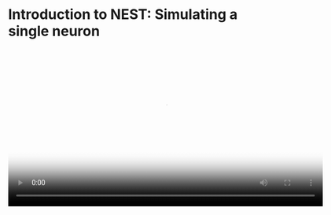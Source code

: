 # Introduction to NEST: Simulating a single neuron
 

<video width="640" controls poster="https://www.nest-simulator.org/downloads/screenshot_membranepot_video.png" >
  <source src="https://www.nest-simulator.org/downloads/DEMO_oneneuron_screencast.mp4" type="video/mp4">
Your browser does not support the video tag.
</video>
